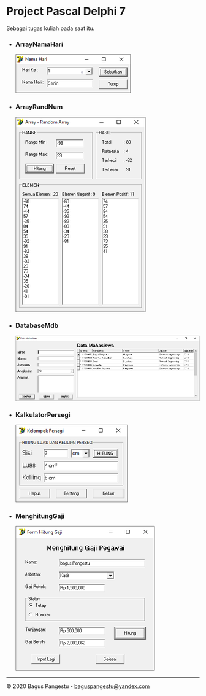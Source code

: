 # Project Pascal Delphi 7

Sebagai tugas kuliah pada saat itu.

- ### ArrayNamaHari
  ![ArrayNamaHari](/ArrayNamaHari.png)
- ### ArrayRandNum
  ![ArrayRandNum](/ArrayRandNum.png)
- ### DatabaseMdb
  ![DatabaseMdb](/DatabaseMdb.png)
- ### KalkulatorPersegi
  ![KalkulatorPersegi](/KalkulatorPersegi.png)
- ### MenghitungGaji
  ![MenghitungGaji](/MenghitungGaji.png)

---

© 2020 Bagus Pangestu - <baguspangestu@yandex.com>
